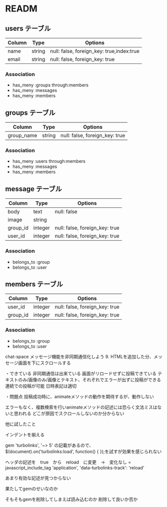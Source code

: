 # READM

## users テーブル

|Column|Type|Options|
|------|----|-------|
|name|string|null: false, foreign_key: true,index:true|
|email|string|null: false, foreign_key: true|

### Association
- has_meny :groups through:members
- has_meny :messages
- has_meny :members

## groups テーブル

|Column|Type|Options|
|------|----|-------|
|group_name|string|null: false, foreign_key: true|

### Association
- has_meny :users through:members
- has_meny :messages
- has_meny :members

## message テーブル

|Column|Type|Options|
|------|----|-------|
|body|text|null: false|
|image|string| |
|group_id|integer|null: false, foreign_key: true|
|user_id|integer|null: false, foreign_key: true|

### Association
- belongs_to :group
- belongs_to :user

## members テーブル

|Column|Type|Options|
|------|----|-------|
|user_id|integer|null: false, foreign_key: true|
|group_id|integer|null: false, foreign_key: true|

### Association
- belongs_to :group
- belongs_to :user

chat-space
メッセージ機能を非同期通信化しよう
9. HTMLを追加した分、メッセージ画面を下にスクロールする

・できている
非同期通信は出来ている
画面がリロードせずに投稿できている
テキストのみ/画像のみ/画像とテキスト、それぞれでエラーが出ずに投稿ができる
連続での投稿が可能
日時表記は適切



・問題点
投稿成功時に、animateメソッドの動作を期待するが、動作しない

エラーもなく、複数検索を行いanimateメソッドの記述には恐らく文法ミスはないと思われる
どこが原因でスクロールしないのか分からない

他に試したこと

インデントを揃える

gem 'turbolinks', '~> 5' の記載があるので、
$(document).on('turbolinks:load', function() { });を試すが効果を感じられない

ヘッダの記述を　true　から　reload　に変更　→　変化なし
= javascript_include_tag 'application', 'data-turbolinks-track': 'reload'

あまり有効な記述が見つからない

果たしてgemのせいなのか

そもそもgemを削除してしまえば読み込むのか
削除して良いか否か



